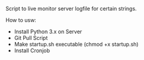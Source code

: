 Script to live monitor server logfile for certain strings.

How to usw:
-   Install Python 3.x on Server
-   Git Pull Script
-   Make startup.sh executable (chmod +x startup.sh)
-   Install Cronjob